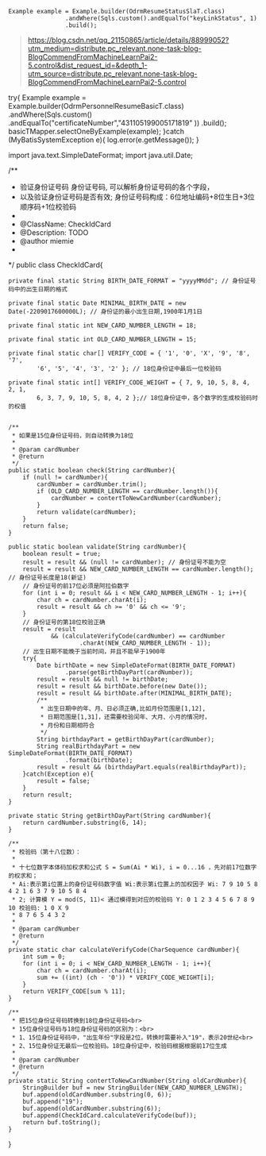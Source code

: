 ```
Example example = Example.builder(OdrmResumeStatusSlaT.class)
                .andWhere(Sqls.custom().andEqualTo("keyLinkStatus", 1)
                .build();
```

> https://blog.csdn.net/qq_21150865/article/details/88999052?utm_medium=distribute.pc_relevant.none-task-blog-BlogCommendFromMachineLearnPai2-5.control&dist_request_id=&depth_1-utm_source=distribute.pc_relevant.none-task-blog-BlogCommendFromMachineLearnPai2-5.control
> 
 try{
            Example example = Example.builder(OdrmPersonnelResumeBasicT.class)
                    .andWhere(Sqls.custom()
                            .andEqualTo("certificateNumber","431105199005171819" ))
                    .build();
            basicTMapper.selectOneByExample(example);
        }catch (MyBatisSystemException e){
            log.error(e.getMessage());
        }

import java.text.SimpleDateFormat;
import java.util.Date;

/**
* 验证身份证号码 身份证号码, 可以解析身份证号码的各个字段，
* 以及验证身份证号码是否有效; 身份证号码构成：6位地址编码+8位生日+3位顺序码+1位校验码
*
* @ClassName: CheckIdCard
* @Description: TODO
* @author miemie
*
*/
public class CheckIdCard{
    
    private final static String BIRTH_DATE_FORMAT = "yyyyMMdd"; // 身份证号码中的出生日期的格式

    private final static Date MINIMAL_BIRTH_DATE = new Date(-2209017600000L); // 身份证的最小出生日期,1900年1月1日

    private final static int NEW_CARD_NUMBER_LENGTH = 18;

    private final static int OLD_CARD_NUMBER_LENGTH = 15;

    private final static char[] VERIFY_CODE = { '1', '0', 'X', '9', '8', '7',
            '6', '5', '4', '3', '2' }; // 18位身份证中最后一位校验码

    private final static int[] VERIFY_CODE_WEIGHT = { 7, 9, 10, 5, 8, 4, 2, 1,
            6, 3, 7, 9, 10, 5, 8, 4, 2 };// 18位身份证中，各个数字的生成校验码时的权值


    /**
     * 如果是15位身份证号码，则自动转换为18位
     *
     * @param cardNumber
     * @return
     */
    public static boolean check(String cardNumber){
        if (null != cardNumber){
            cardNumber = cardNumber.trim();
            if (OLD_CARD_NUMBER_LENGTH == cardNumber.length()){
                cardNumber = contertToNewCardNumber(cardNumber);
            }
            return validate(cardNumber);
        }
        return false;
    }

    public static boolean validate(String cardNumber){
        boolean result = true;
        result = result && (null != cardNumber); // 身份证号不能为空
        result = result && NEW_CARD_NUMBER_LENGTH == cardNumber.length(); // 身份证号长度是18(新证)
        // 身份证号的前17位必须是阿拉伯数字
        for (int i = 0; result && i < NEW_CARD_NUMBER_LENGTH - 1; i++){
            char ch = cardNumber.charAt(i);
            result = result && ch >= '0' && ch <= '9';
        }
        // 身份证号的第18位校验正确
        result = result
                && (calculateVerifyCode(cardNumber) == cardNumber
                        .charAt(NEW_CARD_NUMBER_LENGTH - 1));
        // 出生日期不能晚于当前时间，并且不能早于1900年
        try{
            Date birthDate = new SimpleDateFormat(BIRTH_DATE_FORMAT)
                    .parse(getBirthDayPart(cardNumber));
            result = result && null != birthDate;
            result = result && birthDate.before(new Date());
            result = result && birthDate.after(MINIMAL_BIRTH_DATE);
            /**
             * 出生日期中的年、月、日必须正确,比如月份范围是[1,12],
             * 日期范围是[1,31]，还需要校验闰年、大月、小月的情况时，
             * 月份和日期相符合
             */
            String birthdayPart = getBirthDayPart(cardNumber);
            String realBirthdayPart = new SimpleDateFormat(BIRTH_DATE_FORMAT)
                    .format(birthDate);
            result = result && (birthdayPart.equals(realBirthdayPart));
        }catch(Exception e){
            result = false;
        }
        return result;
    }

    private static String getBirthDayPart(String cardNumber){
        return cardNumber.substring(6, 14);
    }

    /**
     * 校验码（第十八位数）：
     *
     * 十七位数字本体码加权求和公式 S = Sum(Ai * Wi), i = 0...16 ，先对前17位数字的权求和；
     * Ai:表示第i位置上的身份证号码数字值 Wi:表示第i位置上的加权因子 Wi: 7 9 10 5 8 4 2 1 6 3 7 9 10 5 8 4
     * 2; 计算模 Y = mod(S, 11)< 通过模得到对应的校验码 Y: 0 1 2 3 4 5 6 7 8 9 10 校验码: 1 0 X 9
     * 8 7 6 5 4 3 2
     *
     * @param cardNumber
     * @return
     */
    private static char calculateVerifyCode(CharSequence cardNumber){
        int sum = 0;
        for (int i = 0; i < NEW_CARD_NUMBER_LENGTH - 1; i++){
            char ch = cardNumber.charAt(i);
            sum += ((int) (ch - '0')) * VERIFY_CODE_WEIGHT[i];
        }
        return VERIFY_CODE[sum % 11];
    }

    /**
     * 把15位身份证号码转换到18位身份证号码<br>
     * 15位身份证号码与18位身份证号码的区别为：<br>
     * 1、15位身份证号码中，"出生年份"字段是2位，转换时需要补入"19"，表示20世纪<br>
     * 2、15位身份证无最后一位校验码。18位身份证中，校验码根据根据前17位生成
     *
     * @param cardNumber
     * @return
     */
    private static String contertToNewCardNumber(String oldCardNumber){
        StringBuilder buf = new StringBuilder(NEW_CARD_NUMBER_LENGTH);
        buf.append(oldCardNumber.substring(0, 6));
        buf.append("19");
        buf.append(oldCardNumber.substring(6));
        buf.append(CheckIdCard.calculateVerifyCode(buf));
        return buf.toString();
    }
}
